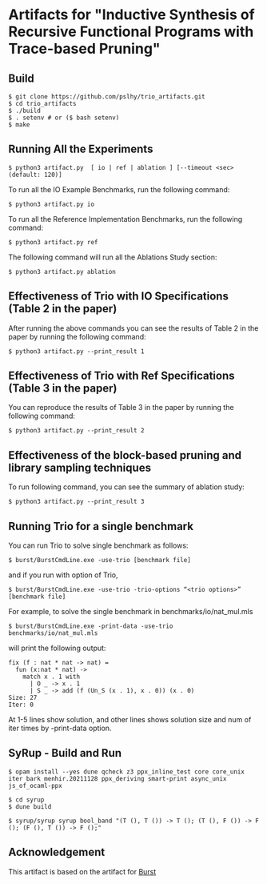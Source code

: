 # Artifacts for "Inductive Synthesis of Recursive Functional Programs with Trace-based Pruning"

## Build
```
$ git clone https://github.com/pslhy/trio_artifacts.git
$ cd trio_artifacts
$ ./build
$ . setenv # or ($ bash setenv)
$ make
```

## Running All the Experiments
```
$ python3 artifact.py  [ io | ref | ablation ] [--timeout <sec> (default: 120)]
```
To run all the IO Example Benchmarks, run the following command:
```
$ python3 artifact.py io
```
To run all the Reference Implementation Benchmarks, run the following command:
```
$ python3 artifact.py ref
```

The following command will run all the Ablations Study section:
```
$ python3 artifact.py ablation
```

## Effectiveness of Trio with IO Specifications (Table 2 in the paper)
After running the above commands you can see the results of Table 2 in the paper by running the following command:
```
$ python3 artifact.py --print_result 1
```
## Effectiveness of Trio with Ref Specifications (Table 3 in the paper)
You can reproduce the results of Table 3 in the paper by running the following command:
```
$ python3 artifact.py --print_result 2
```
## Effectiveness of the block-based pruning and library sampling techniques
To run following command, you can see the summary of ablation study:
```
$ python3 artifact.py --print_result 3
```

## Running Trio for a single benchmark
You can run Trio to solve single benchmark as follows:
```
$ burst/BurstCmdLine.exe -use-trio [benchmark file]
```
and if you run with option of Trio,

```
$ burst/BurstCmdLine.exe -use-trio -trio-options “<trio options>” [benchmark file]
```

For example, to solve the single benchmark in benchmarks/io/nat_mul.mls
```
$ burst/BurstCmdLine.exe -print-data -use-trio benchmarks/io/nat_mul.mls
```
will print the following output:
```
fix (f : nat * nat -> nat) =
  fun (x:nat * nat) ->
    match x . 1 with
      | O _ -> x . 1
      | S _ -> add (f (Un_S (x . 1), x . 0)) (x . 0)
Size: 27
Iter: 0
```
At 1-5 lines show solution, and other lines shows solution size and num of iter times by -print-data option.

## SyRup - Build and Run
```
$ opam install --yes dune qcheck z3 ppx_inline_test core core_unix iter bark menhir.20211128 ppx_deriving smart-print async_unix js_of_ocaml-ppx
```
```
$ cd syrup
$ dune build
```
```
$ syrup/syrup syrup bool_band "(T (), T ()) -> T (); (T (), F ()) -> F (); (F (), T ()) -> F ();"
```

## Acknowledgement 
This artifact is based on the artifact for [Burst](https://github.com/amiltner/BurstArtifactEvaluation)
